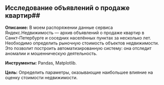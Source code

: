 ## Исследование объявлений о продаже квартир##

**Описание:**
В моем распоряжении данные сервиса Яндекс.Недвижимость — архив объявлений о продаже квартир в Санкт-Петербурге и соседних населённых пунктах за несколько лет. Необходимо определить рыночную стоимость объектов недвижимости. Это позволит построить автоматизированную систему: она отследит аномалии и мошенническую деятельность.

**Инструменты:**
Pandas, Matplotlib.

**Цель:**
Определить параметры, оказывающие наибольшее влияние на оценку стоимости недвижимости.

